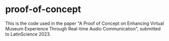 # proof-of-concept

This is the code used in the paper "A Proof of Concept on Enhancing Virtual Museum Experience Through Real-time Audio Communication", submitted to LatinScience 2023.